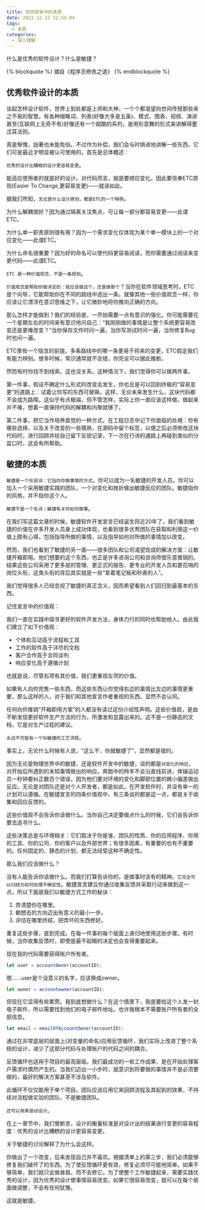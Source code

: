 ```yaml
---
title: 软件研发中的本质
date: 2022-12-12 12:54:04
tags: 
  - 本质
categories:
  - 深入理解
---
```


什么是优秀的软件设计？什么是敏捷？
<!--more-->

{% blockquote %}
摘自《程序员修炼之道》
{% endblockquote %}

## 优秀软件设计的本质

谈起怎样设计软件，世界上到处都是上师和大神，一个个都渴望向世间传授那些来之不易的智慧。有各种缩略词、列表(好像大多是五条)、模式、图表、视频、演讲甚至(互联网上无奇不有)好像还有一个超酷的系列，是用形意舞的形式来讲解得墨忒耳法则。

真是惭愧，拙著也未能免俗。不过作为补偿，我们会与时俱进地讲解一些东西，它们可是最近才明显被认可使用的。首先是总体概述：

`优秀的设计比糟糕的设计更容易变更`。

能适应使用者的就是好的设计。对代码而言，就是要顺应变化。因此要信奉ETC原则(Easier To Change,更容易变更)——就该如此。

据我们所知，`无论是什么设计原则，都是ETC的一个特例`。

为什么解耦很好？因为通过隔离关注焦点，可让每一部分都容易变更——此谓ETC。

为什么单一职责原则很有用？因为一个需求变化仅体现为某个单一模块上的一个对应变化——此谓ETC。

为什么命名很重要？因为好的命名可以使代码更容易阅读，而你需要通过阅读来变更代码——此谓ETC。

`ETC 是一种价值观念，不是一条规则`。

`价值观念是帮助你做决定的：我应该做这个，还是做那个`？当你在软件领域思考时，ETC是个向导，它能帮助你在不同的路线中选出一条。就像其他一些价值观念一样，你应该让它漂浮在意识思维之下，让它微妙地将你推向正确的方向。

那么怎样才能做到？我们的经验是，一开始需要一点有意识的强化。你可能需要花一个星期左右的时间来有意识地问自己：“我刚刚做的事情是让整个系统更容易改变还是更难改变？”当你保存文件时问一遍，当你写测试时问一遍，当你修复Bug时也问一遍。

ETC里有一个隐含的前提。多条路线中的哪一条更易于将来的变更，ETC假定我们有能力辨别。很多时候，常识通常就不会错，你完全可以据此推断。

然而有时你找不到线索。这也没关系。这种情况下，我们觉得你可以做两件事。

第一件事，假设不确定什么形式的改变会发生，你也总是可以回到终极的“容易变更”的道路上：试着让你写的东西可替换。这样，无论未来发生什么，这块代码都不会成为路障。这似乎有点极端，但不管怎样，实际上你一直应该这样做。做起来并不难，想着一直保持代码的解耦和内聚就够了。

第二件事，把它当作培养直觉的一种方式。在工程日志中记下你面临的处境：你有哪些选择，以及关于改变的一些猜熟，在源码中留个标签，以便之后必须修改这块代码时，进行回顾并给自己留下反锁记录，下一次在行进的通路上再碰到类似的分盆口时，这会有所帮助。

## 敏捷的本质

`敏捷是一个形容词：它指向你做事情的方式`。你可以成为一名敏捷的开发人员。你可以加入一个采用敏捷实践的团队，一个对变化和挫折做出敏捷反应的团队。敏捷指你的风格，并不指你这个人。

`敏捷不是一个名词；敏捷有关你如何做事`。

在我们写这篇文章的时候，敏捷软件开发宣言已经诞生将近20年了，我们看到敏捷的价值在许多开发人员身上成功体现，也看到很多优秀团队在获取和利用这一价值上颇有心得，包括指导所做的事情，以及指导如何对所做的事情加以改变。

然而，我们也看到了敏捷的另一面——很多团队和公司渴望现成的解决方案：让敏捷开箱即用。他们想要的这个东西，也正是许多咨询公司和咨询师很乐意推销的。结果这些公司采用了更多层的管理、更正式的报告、更专业的开发人员和更花哨的岗位头衔，这类头衔的背后其实就是一些“拿着笔记板和秒表的人”。

我们觉得很多人已经忽视了敏捷的真正含义，因而希望看到人们回归到最基本的东西。

记住宣言中的价值观：

我们一直在实践中探寻更好的软件开发方法，身体力行的同时也帮助他人。由此我们建立了如下价值观：

* 个体和互动高于流程和工具
* 工作的软件高于详尽的文档
* 客户合作高于合同谈判
* 响应变化高于遵循计划

也就是说，尽管右项有其价值，我们更重视左项的价值。

如果有人向你兜售一些东西，而这些东西让你觉得右边的事情比左边的事情更重要，那么这样的人，对于我们和其他宣言作者重视的东西，显然不会认同。

任何向你推销“开箱即用方案”的人都没有读过这份介绍性声明。这些价值观，是由不断发现更好软件生产方法的行为，所激发和显露出来的。这不是一份静态的文档，它是对生产过程的建议。

`永远不可能有一个叫敏捷的工艺流程`。

事实上，无论什么时候有人说，“这么干，你就敏捷了”，显然都是错的。

因为无论是物理世界中的敏捷，还是软件开发中的敏捷，谈的都是`对变化的响应`，对开始后所遇到的未知事情做出的响应。奔跑中的羚羊不会沿直线前进，体操运动员一秒钟要纠正数百个错误，因为他们要对环境的变化和脚部位置的微小偏差做出反应。无论是对团队还是对个人开发者，都是如此。在开发软件时，并没有单一的计划可以遵循。在敏捷宣言的四条价值观中，有三条谈的都是这一点，都是关于收集和回应反馈的。

这些价值观不会告诉你该做什么。当你自己决定要做点什么的时候，它们会告诉你要去追寻什么。

这些决策总是与环境相关：它们取决于你是谁、团队的性质、你的应用程序、你用的工具、你的公司、你的客户以及外部世界；有很多因素，有重要的也有不重要的。任何固定的、静态的计划，都无法经受这种不确定性。

那么我们应该做什么？

没有人能告诉你该做什么。而我们打算告诉你的，是做事时该有的精神。`它完全可以归结为如何处理不确定性`。敏捷宣言建议你通过收集反馈并采取行动来做到这一点。所以下面是我们以敏捷方式工作的秘诀：

1. 弄清楚你在哪里。
2. 朝想去的方向迈出有意义的最小一步。
3. 评估在哪里终结，把弄坏的东西修好。

重复这些步骤，直到完成。在每一件事的每个层面上递归地使用这些步骤。有时候，当你收集反馈时，即使是最不起眼的决定也会变得重要起来。

现在我的代码需要获得账户所有者。

```javascript
let user = accountOwner(accountID);
```

嗯……user是个没意义的名字，应该换成owner。

```javascript
let owner = accountowner(accountID);
```

但现在它显得有些累赘。我到底想做什么？在这个情景下，我是要给这个人发一封电子邮件，所以需要找到他们的电子邮件地址。也许我根本不需要账户所有者的全部信息。

```javascript
let email = emailOfAccountOwner(accountID);
```

通过在非常底层的层面上(对变量的命名)应用反馈循环，我们实际上改进了整个系统的设计，减少了这部分代码与处理账户的代码之间的耦合。

反馈循环也适用于项目的最高层级。我们最成功的一些工作成果，是在开始处理客户需求时偶然产生的。当我们迈出一小步时，就意识到将要做的事情并不是必须要做的，最好的解决方案甚至不涉及软件。

此循环不仅仅能用于单个项目。团队应该应用它来回顾流程及其起到的效果，不持续对流程做实验的团队，不是敏捷团队。

`还可以用来驱动设计`。

在上一章节中，我们曾断言，设计的衡量标准是对设计出的结果进行变更的容易程度：优秀的设计比糟糕的设计更容易变更。

关于敏捷的讨论解释了为什么会这样。

你做出了一个改变，后来发现自己并不喜欢。根据清单上的第三步，我们必须能够修复我们破坏了的东西。为了使反馈循环更有效，修复必须尽可能地简单。如果不够简单，我们就只会耸耸肩，而不去修它。为了使整个工作敏捷起来，需要实践优秀的设计，因为优秀的设计使事情容易改变。如果它很容易改变，就可以在每个层面做调整，不会有任何犹豫。

这就是敏捷。